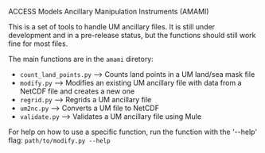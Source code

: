 ACCESS Models Ancillary Manipulation Instruments (AMAMI)

This is a set of tools to handle UM ancillary files.
It is still under development and in a pre-release status, but the functions should still work fine for most files.

The main functions are in the `amami` diretory:
-  `count_land_points.py` --> Counts land points in a UM land/sea mask file
-  `modify.py` --> Modifies an existing UM ancillary file with data from a NetCDF file and creates a new one
-  `regrid.py` --> Regrids a UM ancillary file
-  `um2nc.py` --> Converts a UM file to NetCDF
-  `validate.py` --> Validates a UM ancillary file using Mule

For help on how to use a specific function, run the function with the '--help' flag:
`path/to/modify.py --help`

